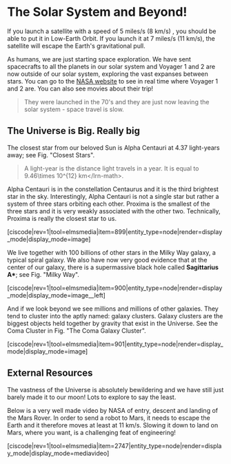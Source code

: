# The Solar System and Beyond!

If you launch a satellite with a speed of 5 miles/s \(8 km/s\) , you should be able to put it in Low-Earth Orbit. If you launch it at 7 miles/s \(11 km/s\), the satellite will escape the Earth's gravitational pull.

As humans, we are just starting space exploration. We have sent spacecrafts to all the planets in our solar system and Voyager 1 and 2 are now outside of our solar system, exploring the vast expanses between stars. You can go to the [NASA website](http://voyager.jpl.nasa.gov/where/) to see in real time where Voyager 1 and 2 are. You can also see movies about their trip!

> They were launched in the 70's and they are just now leaving the solar system - space travel is slow.

## The Universe is Big. Really big

The closest star from our beloved Sun is Alpha Centauri at 4.37 light-years away; see Fig. "Closest Stars".

> A light-year is the distance light travels in a year. It is equal to 9.46\times 10^{12} km&lt;/lrn-math&gt;.

Alpha Centauri is in the constellation Centaurus and it is the third brightest star in the sky. Interestingly, Alpha Centauri is not a single star but rather a system of three stars orbiting each other. Proxima is the smallest of the three stars and it is very weakly associated with the other two. Technically, Proxima is really the closest star to us.

\[ciscode\|rev=1\|tool=elmsmedia\|item=899\|entity\_type=node\|render=display\_mode\|display\_mode=image\]

We live together with 100 billions of other stars in the Milky Way galaxy, a typical spiral galaxy. We also have now very good evidence that at the center of our galaxy, there is a supermassive black hole called **Sagittarius A\***; see Fig. "Milky Way".

\[ciscode\|rev=1\|tool=elmsmedia\|item=900\|entity\_type=node\|render=display\_mode\|display\_mode=image\_\_left\]

And if we look beyond we see millions and millions of other galaxies. They tend to cluster into the aptly named: galaxy clusters. Galaxy clusters are the biggest objects held together by gravity that exist in the Universe. See the Coma Cluster in Fig. "The Coma Galaxy Cluster".

\[ciscode\|rev=1\|tool=elmsmedia\|item=901\|entity\_type=node\|render=display\_mode\|display\_mode=image\]

## External Resources

The vastness of the Universe is absolutely bewildering and we have still just barely made it to our moon! Lots to explore to say the least.

Below is a very well made video by NASA of entry, descent and landing of the Mars Rover. In order to send a robot to Mars, it needs to escape the Earth and it therefore moves at least at 11 km/s. Slowing it down to land on Mars, where you want, is a challenging feat of engineering!

\[ciscode\|rev=1\|tool=elmsmedia\|item=2747\|entity\_type=node\|render=display\_mode\|display\_mode=mediavideo\]

